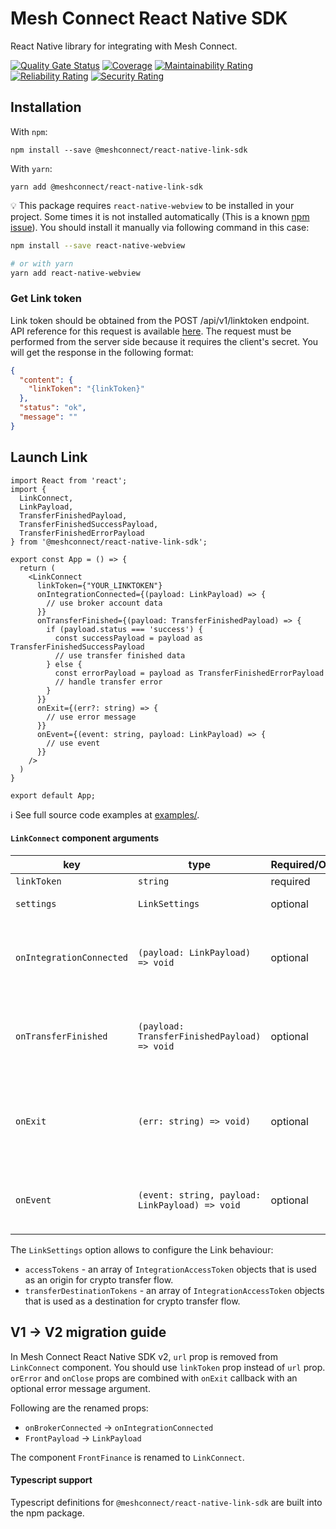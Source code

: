 # Mesh Connect React Native SDK
React Native library for integrating with Mesh Connect.

[![Quality Gate Status](https://sonarqube.getfront.com/api/project_badges/measure?project=FrontFin_mesh-react-native-sdk_AYtDIH_UIVHuUYros6Ac&metric=alert_status&token=sqb_b86a73cc697768102ea42befa131cc75292d194c)](https://sonarqube.getfront.com/dashboard?id=FrontFin_mesh-react-native-sdk_AYtDIH_UIVHuUYros6Ac)
[![Coverage](https://sonarqube.getfront.com/api/project_badges/measure?project=FrontFin_mesh-react-native-sdk_AYtDIH_UIVHuUYros6Ac&metric=coverage&token=sqb_b86a73cc697768102ea42befa131cc75292d194c)](https://sonarqube.getfront.com/dashboard?id=FrontFin_mesh-react-native-sdk_AYtDIH_UIVHuUYros6Ac)
[![Maintainability Rating](https://sonarqube.getfront.com/api/project_badges/measure?project=FrontFin_mesh-react-native-sdk_AYtDIH_UIVHuUYros6Ac&metric=sqale_rating&token=sqb_b86a73cc697768102ea42befa131cc75292d194c)](https://sonarqube.getfront.com/dashboard?id=FrontFin_mesh-react-native-sdk_AYtDIH_UIVHuUYros6Ac)
[![Reliability Rating](https://sonarqube.getfront.com/api/project_badges/measure?project=FrontFin_mesh-react-native-sdk_AYtDIH_UIVHuUYros6Ac&metric=reliability_rating&token=sqb_b86a73cc697768102ea42befa131cc75292d194c)](https://sonarqube.getfront.com/dashboard?id=FrontFin_mesh-react-native-sdk_AYtDIH_UIVHuUYros6Ac)
[![Security Rating](https://sonarqube.getfront.com/api/project_badges/measure?project=FrontFin_mesh-react-native-sdk_AYtDIH_UIVHuUYros6Ac&metric=security_rating&token=sqb_b86a73cc697768102ea42befa131cc75292d194c)](https://sonarqube.getfront.com/dashboard?id=FrontFin_mesh-react-native-sdk_AYtDIH_UIVHuUYros6Ac)

## Installation

With `npm`:

```
npm install --save @meshconnect/react-native-link-sdk
```

With `yarn`:

```
yarn add @meshconnect/react-native-link-sdk
```

💡 This package requires `react-native-webview` to be installed in your project. Some times it is not installed automatically (This is a known [npm issue](https://stackoverflow.com/questions/18401606/npm-doesnt-install-module-dependencies)). You should install it manually via following command in this case:
```bash
npm install --save react-native-webview

# or with yarn
yarn add react-native-webview
```

### Get Link token
Link token should be obtained from the POST /api/v1/linktoken endpoint. 
API reference for this request is available [here](https://docs.meshconnect.com/reference/post_api-v1-linktoken). The request must be performed from the server side because it requires the client's secret. 
You will get the response in the following format:

```json
{
  "content": {
    "linkToken": "{linkToken}"
  },
  "status": "ok",
  "message": ""
}
```

## Launch Link

```tsx
import React from 'react';
import {
  LinkConnect,
  LinkPayload,
  TransferFinishedPayload,
  TransferFinishedSuccessPayload,
  TransferFinishedErrorPayload
} from '@meshconnect/react-native-link-sdk';

export const App = () => {
  return (
    <LinkConnect
      linkToken={"YOUR_LINKTOKEN"}
      onIntegrationConnected={(payload: LinkPayload) => {
        // use broker account data
      }}
      onTransferFinished={(payload: TransferFinishedPayload) => {
        if (payload.status === 'success') {
          const successPayload = payload as TransferFinishedSuccessPayload
          // use transfer finished data
        } else {
          const errorPayload = payload as TransferFinishedErrorPayload
          // handle transfer error
        }
      }}
      onExit={(err?: string) => {
        // use error message
      }}
      onEvent={(event: string, payload: LinkPayload) => {
        // use event
      }}
    />
  )
}

export default App;
```

ℹ️ See full source code examples at [examples/](https://github.com/FrontFin/mesh-react-native-sdk/tree/main/examples).

#### `LinkConnect` component arguments

| key                       | type                                            | Required/Optional | description                                                                             |
|---------------------------|-------------------------------------------------|-------------------|-----------------------------------------------------------------------------------------|
| `linkToken`               | `string`                                        | required          | Link token                                                                              |
| `settings`                | `LinkSettings`                                  | optional          | Settings object                                                                         |
| `onIntegrationConnected`  | `(payload: LinkPayload) => void`                | optional          | Callback called when users connects their accounts                                      |
| `onTransferFinished`      | `(payload: TransferFinishedPayload) => void`    | optional          | Callback called when a crypto transfer is executed                                      |
| `onExit`                  | `(err: string) => void)`                        | optional          | Called if connection not happened. Returns an error message                             |
| `onEvent`                 | `(event: string, payload: LinkPayload) => void` | optional          | Callback called when an event is triggered                                              |


The `LinkSettings` option allows to configure the Link behaviour:
- `accessTokens` - an array of `IntegrationAccessToken` objects that is used as an origin for crypto transfer flow.
- `transferDestinationTokens` - an array of `IntegrationAccessToken` objects that is used as a destination for crypto transfer flow.

## V1 -> V2 migration guide
In Mesh Connect React Native SDK v2, `url` prop is removed from `LinkConnect` component. You should use `linkToken` prop instead of `url` prop.
`orError` and `onClose` props are combined with `onExit` callback with an optional error message argument.

Following are the renamed props:
- `onBrokerConnected` -> `onIntegrationConnected`
- `FrontPayload` -> `LinkPayload`

The component `FrontFinance` is renamed to `LinkConnect`.

#### Typescript support
Typescript definitions for `@meshconnect/react-native-link-sdk` are built into the npm package.
